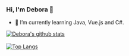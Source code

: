 ### Hi, I'm Debora 👋

- 🌱 I’m currently learning Java, Vue.js and C#.

[![Debora's github stats](https://github-readme-stats.vercel.app/api?username=deboragoncalves)](https://github.com/deboragoncalves/github-readme-stats)
<br><br>
[![Top Langs](https://github-readme-stats.vercel.app/api/top-langs/?username=deboragoncalves)](https://github.com/deboragoncalves/github-readme-stats)


